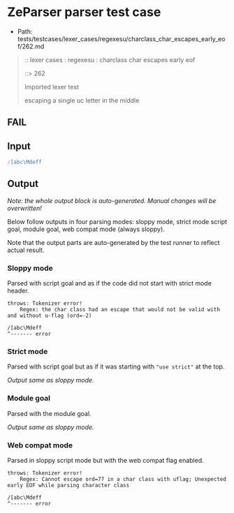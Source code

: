 # ZeParser parser test case

- Path: tests/testcases/lexer_cases/regexesu/charclass_char_escapes_early_eof/262.md

> :: lexer cases : regexesu : charclass char escapes early eof
>
> ::> 262
>
> Imported lexer test
>
> escaping a single uc letter in the middle

## FAIL

## Input

`````js
/[abc\Mdeff
`````

## Output

_Note: the whole output block is auto-generated. Manual changes will be overwritten!_

Below follow outputs in four parsing modes: sloppy mode, strict mode script goal, module goal, web compat mode (always sloppy).

Note that the output parts are auto-generated by the test runner to reflect actual result.

### Sloppy mode

Parsed with script goal and as if the code did not start with strict mode header.

`````
throws: Tokenizer error!
    Regex: the char class had an escape that would not be valid with and without u-flag (ord=-2)

/[abc\Mdeff
^------- error
`````

### Strict mode

Parsed with script goal but as if it was starting with `"use strict"` at the top.

_Output same as sloppy mode._

### Module goal

Parsed with the module goal.

_Output same as sloppy mode._

### Web compat mode

Parsed in sloppy script mode but with the web compat flag enabled.

`````
throws: Tokenizer error!
    Regex: Cannot escape ord=77 in a char class with uflag; Unexpected early EOF while parsing character class

/[abc\Mdeff
^------- error
`````

